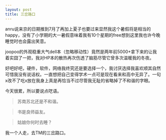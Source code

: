 ```yaml
---
layout: post
title: 三岔路口
---
```


anru说来京的日期推到7月了再加上夏子也要过来显然我这个暑假将是相当的happy，没有了小学期的大一暑假意味着我有10个星期的free想到这里我也许今晚睡觉时也会露出笑意。

joopoo的外观稳重大气dell本（忽略移动性）竟然是两年前5000+拿下来的让我着实囧了一把，我对HP本的散热再次伤透了脑筋尽管它曾多次温暖我的冬夜。

好吧好吧，硬件，软件，网络我终究还是要选择一个，我讨厌选择我喜欢顺其自然可惜我没有说话权。一直想把自己变得学术一点可是现在看来和高中无异了。一句x改不了吃x放在我身上真是再恰当不过尽管我无耻的省略掉了不和谐的字眼。

今天很累，所以要说点呓语。

>苏南苏北还是不和谐。

>书是良师益友。

>姑娘你何时去睡？

我一个人走，去TM的三岔路口。
